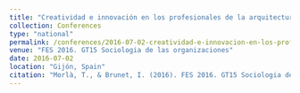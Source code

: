 ```yaml
---
title: "Creatividad e innovación en los profesionales de la arquitectura. ¿Reconocida o descuidada?"
collection: Conferences
type: "national"
permalink: /conferences/2016-07-02-creatividad-e-innovacion-en-los-profesionales-de-la-arquitectura
venue: "FES 2016. GT15 Sociologia de las organizaciones"
date: 2016-07-02
location: "Gijón, Spain"
citation: "Morlà, T., & Brunet, I. (2016). FES 2016. GT15 Sociologia de las organizaciones. Creatividad e innovación en los profesionales de la arquitectura. ¿Reconocida o descuidada?. (30 juny – 2 juliol, Gijón)"
---
```

